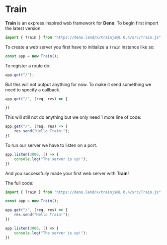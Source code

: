 # Train

**Train** is an express inspired web framework for **Deno**. To begin first import the latest version: 
```js
import { Train } from "https://deno.land/x/trainjs@1.0.4/src/Train.js";
```
To create a web server you first have to initialize a `Train` instance like so:
```js
const app = new Train();
```
To register a route do:
```js
app.get("/");
```
But this will not output anything for now. To make it send something we need to specify a callback.
```js
app.get("/", (req, res) => {

})
```
This will still not do anything but we only need 1 more line of code:
```js
app.get("/", (req, res) => {
    res.send("Hello Train!");
})
```
To run our server we have to listen on a port.
```js
app.listen(3000, () => {
    console.log("The server is up!");
})
```
And you successfully made your first web server with **Train**!

The full code: 
```js
import { Train } from "https://deno.land/x/trainjs@1.0.4/src/Train.js";

const app = new Train();

app.get("/", (req, res) => {
    res.send("Hello Train!");
})

app.listen(3000, () => {
    console.log("The server is up!");
})
```